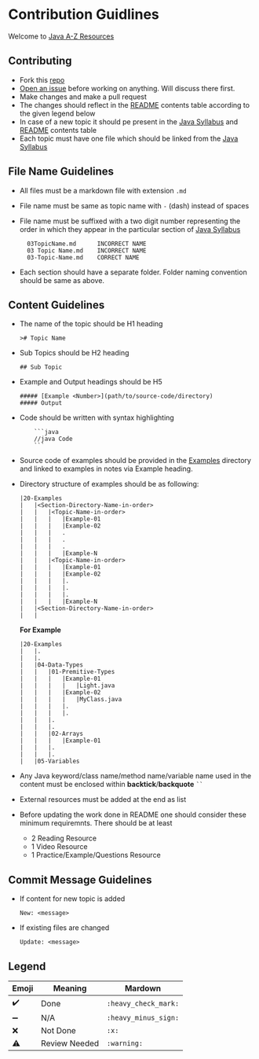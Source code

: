 # Contribution Guidlines

Welcome to [Java A-Z Resources](https://github.com/prateekKrOraon/Java-A-to-Z-Resources)

## Contributing

* Fork this [repo](https://github.com/prateekKrOraon/Java-A-to-Z-Resources)
* [Open an issue](https://github.com/prateekKrOraon/Java-A-to-Z-Resources/issues) before working on anything. Will discuss there first.
* Make changes and make a pull request
* The changes should reflect in the [README](README.md) contents table according to the given legend below
* In case of a new topic it should pe present in the [Java Syllabus](Java-Syllabus.md) and [README](README.md) contents table
* Each topic must have one file which should be linked from the [Java Syllabus](Java-Syllabus.md)

## File Name Guidelines

* All files must be a markdown file with extension `.md`
* File name must be same as topic name with `-` (dash) instead of spaces
* File name must be suffixed with a two digit number representing the order in which they appear in the particular section of [Java Syllabus](Java-Syllabus.md)

        03TopicName.md      INCORRECT NAME
        03 Topic Name.md    INCORRECT NAME
        03-Topic-Name.md    CORRECT NAME
* Each section should have a separate folder. Folder naming convention should be same as above.

## Content Guidelines

* The name of the topic should be H1 heading

    ```
    ># Topic Name
    ```
* Sub Topics should be H2 heading

    ```
    ## Sub Topic
    ```

* Example and Output headings should be H5

    ```
    ##### [Example <Number>](path/to/source-code/directory)
    ##### Output
    ```

* Code should be written with syntax highlighting

    ```
        ```java
        //java Code
        ```
    ```

* Source code of examples should be provided in the [Examples](20-Examples/) directory and linked to examples in notes via Example heading.
* Directory structure of examples should be as following:
    
    ```
    |20-Examples
    |   |<Section-Directory-Name-in-order>
    |   |   |<Topic-Name-in-order>
    |   |   |   |Example-01
    |   |   |   |Example-02
    |   |   |   .
    |   |   |   .
    |   |   |   .
    |   |   |   |Example-N
    |   |   |<Topic-Name-in-order>
    |   |   |   |Example-01
    |   |   |   |Example-02
    |   |   |   |.
    |   |   |   |.
    |   |   |   |.
    |   |   |   |Example-N
    |   |<Section-Directory-Name-in-order>
    |   |
    ```
    
    __For Example__

    ```
    |20-Examples
    |   |.
    |   |.
    |   |04-Data-Types
    |   |   |01-Premitive-Types
    |   |   |   |Example-01
    |   |   |   |   |Light.java
    |   |   |   |Example-02
    |   |   |   |   |MyClass.java
    |   |   |   |.
    |   |   |   |.
    |   |   |.
    |   |   |.
    |   |   |02-Arrays
    |   |   |   |Example-01
    |   |   |.
    |   |   |.
    |   |05-Variables
    ```

* Any Java keyword/class name/method name/variable name used in the content must be enclosed within __backtick__/__backquote__ ` `` `
* External resources must be added at the end as list
* Before updating the work done in README one should consider these minimum requiremnts. There should be at least
  * 2 Reading Resource
  * 1 Video Resource
  * 1 Practice/Example/Questions Resource

## Commit Message Guidelines

* If content for new topic is added  
    ```
    New: <message>
    ```
* If existing files are changed
    ```
    Update: <message>
    ```

## Legend
|Emoji|Meaning|Mardown|
|---|---|---|
|:heavy_check_mark:|Done|`:heavy_check_mark:`|
|:heavy_minus_sign:|N/A|`:heavy_minus_sign:`|
|:x:|Not Done|`:x:`|
|:warning:|Review Needed|`:warning:`|